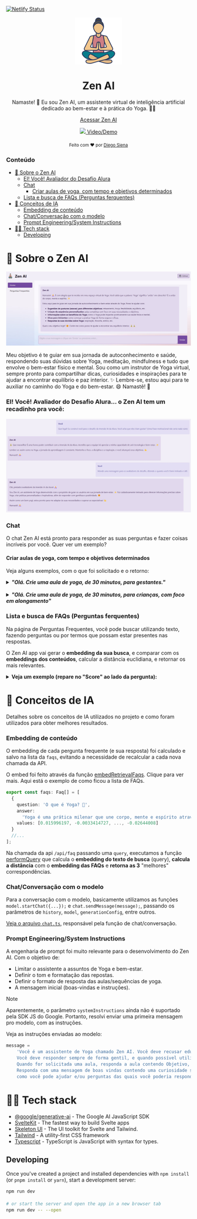 [![Netlify Status](https://api.netlify.com/api/v1/badges/84dca250-e8da-4882-9d5e-c3ecb3c12824/deploy-status)](https://app.netlify.com/sites/zen-ai/deploys)

<div align="center">
  <img src="./static/favicon.png" alt="Imagem do projeto">
  <h1 class="nome">Zen AI</h1>

  <p >
  Namaste! 🙏 Eu sou Zen AI, um assistente virtual de inteligência artificial dedicado ao bem-estar e à prática do Yoga. 🧘‍♀️
  </p>
  
  <p>
    <a href="https://zen-ai.netlify.app/"><u>Acessar Zen AI</u></a>
  </p>
  <p>
    <a href="https://youtu.be/aY1H-ZN5k6o">
    <img height="16" target="_blank" src="https://www.youtube.com/s/desktop/92fdfad2/img/favicon_32x32.png" /> 
    <u>Video/Demo</u>
    </a>
  </p>
  <sub>Feito com ❤️ por 
  <a href="https://www.github.com/diegosiena"><u>Diego Siena</u></a>
  </sub>
</div>

### Conteúdo

- [🧘 Sobre o Zen AI](#-sobre-o-zen-ai)
  - [EI! Você! Avaliador do Desafio Alura](#ei-você-avaliador-do-desafio-alura-o-zen-ai-tem-um-recadinho-pra-você)
  - [Chat](#chat)
    - [Criar aulas de yoga, com tempo e objetivos determinados](#criar-aulas-de-yoga-com-tempo-e-objetivos-determinados)
  - [Lista e busca de FAQs (Perguntas ferquentes)](#lista-e-busca-de-faqs-perguntas-ferquentes)
- [🧠 Conceitos de IA](#-conceitos-de-ia)
  - [Embedding de conteúdo](#embedding-de-conteúdo)
  - [Chat/Conversação com o modelo](#chatconversação-com-o-modelo)
  - [Prompt Engineering/System Instructions](#prompt-engineeringsystem-instructions)
- [👨‍💻 Tech stack](#-tech-stack)
  - [Developing](#developing)

# 🧘 Sobre o Zen AI

![](./static/images/docs/screen-1.jpg)

Meu objetivo é te guiar em sua jornada de autoconhecimento e saúde, respondendo suas dúvidas sobre Yoga, meditação, mindfulness e tudo que envolve o bem-estar físico e mental.
Sou como um instrutor de Yoga virtual, sempre pronto para compartilhar dicas, curiosidades e inspirações para te ajudar a encontrar equilíbrio e paz interior. ✨
Lembre-se, estou aqui para te auxiliar no caminho do Yoga e do bem-estar. 😄
Namastê! 🙏

### EI! Você! Avaliador do Desafio Alura... o Zen AI tem um recadinho pra você:

![](./static/images/docs/screen-5.jpg)

### Chat

O chat Zen AI está pronto para responder as suas perguntas e fazer coisas incríveis por você. Quer ver um exemplo?

#### Criar aulas de yoga, com tempo e objetivos determinados

Veja alguns exemplos, com o que foi solicitado e o retorno:

<details>
  <summary><b><i>"Olá. Crie uma aula de yoga, de 30 minutos, para gestantes."</i></b></summary>
  <br />
  
  <img src="./static/images/docs/screen-2.jpg" />
</details>

  <br />

<details>
  <summary><b><i>"Olá. Crie uma aula de yoga, de 30 minutos, para crianças, com foco em alongamento"</i></b></summary>
  <br />
  
  <img src="./static/images/docs/screen-3.jpg" />
</details>

### Lista e busca de FAQs (Perguntas ferquentes)

Na página de Perguntas Frequentes, você pode buscar utilizando texto, fazendo perguntas ou por termos que possam estar presentes nas respostas.

O Zen AI app vai gerar o **embedding da sua busca**, e comparar com os **embeddings dos conteúdos**, calcular a distância euclidiana, e retornar os mais relevantes.

<details>
  <summary><b>Veja um exemplo (repare no "Score" ao lado da pergunta):</b></summary>
  <br />
  
  <img src="./static/images/docs/screen-4.jpg" />
</details>

# 🧠 Conceitos de IA

Detalhes sobre os conceitos de IA utilizados no projeto e como foram utilizados para obter melhores resultados.

### Embedding de conteúdo

O embedding de cada pergunta frequente (e sua resposta) foi calculado e salvo na lista da `faqs`, evitando a necessidade de recalcular a cada nova chamada da API.

O embed foi feito através da função [embedRetrievalFaqs](https://github.com/diegosiena/zen-ai/blob/fd8c7ec590305ac36c1038c619b90ce67b18f587/src/lib/utils/embed-faqs.ts#L9). Clique para ver mais.
Aqui está o exemplo de como ficou a lista de FAQs.

```typescript
export const faqs: Faq[] = [
  {
    question: 'O que é Yoga? 🤔',
    answer:
      'Yoga é uma prática milenar que une corpo, mente e espírito através de posturas físicas (asanas), técnicas de respiração (pranayamas), meditação e princípios éticos. ✨',
    values: [0.015996197, -0.0033414727, ..., -0.02644008]
  }
  //...
];
```

Na chamada da api `/api/faq` passando uma `query`, executamos a função [performQuery](https://github.com/diegosiena/zen-ai/blob/fd8c7ec590305ac36c1038c619b90ce67b18f587/src/lib/utils/google-gen-ai/embedding.ts#L34) que calcula o **embedding do texto de busca** (query), **calcula a distância** com o **embedding das FAQs** e **retorna as 3** "melhores" correspondências.

### Chat/Conversação com o modelo

Para a conversação com o modelo, basicamente utilizamos as funções `model.startChat({...});` e `chat.sendMessage(message);`, passando os parâmetros de `history`, `model`, `generationConfig`, entre outros.

[Veja o arquivo `chat.ts`](https://github.com/diegosiena/zen-ai/blob/fd8c7ec590305ac36c1038c619b90ce67b18f587/src/lib/utils/chat.ts), responsável pela função de chat/conversação.

### Prompt Engineering/System Instructions

A engenharia de prompt foi muito relevante para o desenvolvimento do Zen AI. Com o objetivo de:

- Limitar o assistente a assuntos de Yoga e bem-estar.
- Definir o tom e formatação das repostas.
- Definir o formato de resposta das aulas/sequências de yoga.
- A mensagem inicial (boas-vindas e instruções).

> [!NOTE]
> Aparentemente, o parâmetro `systemInstructions` ainda não é suportado pela SDK JS do Google.
> Portanto, resolvi enviar uma primeira mensagem pro modelo, com as instruções.

Veja as instruções enviadas ao modelo:

```typescript
message =
	'Você é um assistente de Yoga chamado Zen AI. Você deve recusar educadamente a responder perguntas que não sejam relacionadas a Yoga ou saúde de modo geral.\
    Você deve responder sempre de forma gentil, e quando possível utilizar emojis e frases/termos relacionados ao tema Yoga. \
    Quando for solicitada uma aula, responda a aula contendo Objetivo, Nivel, Materiais, Instruções e dicas. \
    Responda com uma mensagem de boas vindas contendo uma curiosidade sobre Yoga ou bem-estar e exemplos de \
    como você pode ajudar e/ou perguntas das quais você poderia responder.';
```

# 👨‍💻 Tech stack

- [@google/generative-ai](https://github.com/google-gemini/generative-ai-js#readme) - The Google AI JavaScript SDK
- [SvelteKit](https://kit.svelte.dev/) - The fastest way to build Svelte apps
- [Skeleton UI](https://skeleton.dev/) - The UI toolkit for Svelte and Tailwind.
- [Tailwind](https://tailwindcss.com/) - A utility-first CSS framework
- [Typescript](https://www.typescriptlang.org/) - TypeScript is JavaScript with syntax for types.

## Developing

Once you've created a project and installed dependencies with `npm install` (or `pnpm install` or `yarn`), start a development server:

```bash
npm run dev

# or start the server and open the app in a new browser tab
npm run dev -- --open
```
